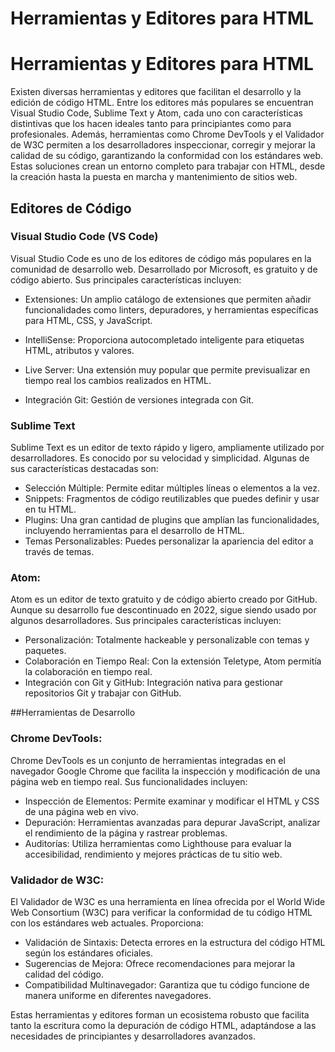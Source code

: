 # Herramientas y Editores para HTML 

# Herramientas y Editores para HTML

Existen diversas herramientas y editores que facilitan el desarrollo y la edición de código HTML. Entre los editores más populares se encuentran Visual Studio Code, Sublime Text y Atom, cada uno con características distintivas que los hacen ideales tanto para principiantes como para profesionales. Además, herramientas como Chrome DevTools y el Validador de W3C permiten a los desarrolladores inspeccionar, corregir y mejorar la calidad de su código, garantizando la conformidad con los estándares web. Estas soluciones crean un entorno completo para trabajar con HTML, desde la creación hasta la puesta en marcha y mantenimiento de sitios web.

## Editores de Código

### Visual Studio Code (VS Code)

Visual Studio Code es uno de los editores de código más populares en la comunidad de desarrollo web. Desarrollado por Microsoft, es gratuito y de código abierto. Sus principales características incluyen:

* Extensiones: Un amplio catálogo de extensiones que permiten añadir funcionalidades como linters, depuradores, y herramientas específicas para HTML, CSS, y JavaScript.
* IntelliSense: Proporciona autocompletado inteligente para etiquetas HTML, atributos y valores.

* Live Server: Una extensión muy popular que permite previsualizar en tiempo real los cambios realizados en HTML.
* Integración Git: Gestión de versiones integrada con Git.

### Sublime Text

Sublime Text es un editor de texto rápido y ligero, ampliamente utilizado por desarrolladores. Es conocido por su velocidad y simplicidad. Algunas de sus características destacadas son:

* Selección Múltiple: Permite editar múltiples líneas o elementos a la vez.
* Snippets: Fragmentos de código reutilizables que puedes definir y usar en tu HTML.
* Plugins: Una gran cantidad de plugins que amplían las funcionalidades, incluyendo herramientas para el desarrollo de HTML.
* Temas Personalizables: Puedes personalizar la apariencia del editor a través de temas.

### Atom:

Atom es un editor de texto gratuito y de código abierto creado por GitHub. Aunque su desarrollo fue descontinuado en 2022, sigue siendo usado por algunos desarrolladores. Sus principales características incluyen:

* Personalización: Totalmente hackeable y personalizable con temas y paquetes.
* Colaboración en Tiempo Real: Con la extensión Teletype, Atom permitía la colaboración en tiempo real.
* Integración con Git y GitHub: Integración nativa para gestionar repositorios Git y trabajar con GitHub.

##Herramientas de Desarrollo

### Chrome DevTools:

Chrome DevTools es un conjunto de herramientas integradas en el navegador Google Chrome que facilita la inspección y modificación de una página web en tiempo real. Sus funcionalidades incluyen:

* Inspección de Elementos: Permite examinar y modificar el HTML y CSS de una página web en vivo.
* Depuración: Herramientas avanzadas para depurar JavaScript, analizar el rendimiento de la página y rastrear problemas.
* Auditorías: Utiliza herramientas como Lighthouse para evaluar la accesibilidad, rendimiento y mejores prácticas de tu sitio web.

### Validador de W3C:

El Validador de W3C es una herramienta en línea ofrecida por el World Wide Web Consortium (W3C) para verificar la conformidad de tu código HTML con los estándares web actuales. Proporciona:

* Validación de Sintaxis: Detecta errores en la estructura del código HTML según los estándares oficiales.
* Sugerencias de Mejora: Ofrece recomendaciones para mejorar la calidad del código.
* Compatibilidad Multinavegador: Garantiza que tu código funcione de manera uniforme en diferentes navegadores.

Estas herramientas y editores forman un ecosistema robusto que facilita tanto la escritura como la depuración de código HTML, adaptándose a las necesidades de principiantes y desarrolladores avanzados.